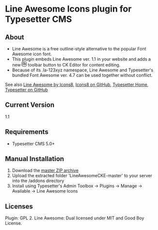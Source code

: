 # Line Awesome Icons plugin for Typesetter CMS #

## About
* Line Awesome is a free outline-style alternative to the popular Font Awesome icon font.
* This plugin embeds Line Awesome ver. 1.1 in your website and adds a new ![Icon](/CKEditor_plugins/lineawesome-1.1/icons/lineawesome.png?raw=true) toolbar button to CK Editor for content editing.
* Because of its .la-123xyz namespace, Line Awesome and Typesetter's bundled Font Awesome ver. 4.7 can be used together without conflict.

See also [Line Awesome by Icons8](https://icons8.com/line-awesome), [Icons8 on GitHub](https://github.com/icons8), [Typesetter Home](http://www.typesettercms.com), [Typesetter on GitHub](https://github.com/Typesetter/Typesetter)


## Current Version 
1.1


## Requirements ##
* Typesetter CMS 5.0+


## Manual Installation ##
1. Download the [master ZIP archive](https://github.com/juek/LineAwesomeCKE/archive/master.zip)
2. Upload the extracted folder 'LineAwesomeCKE-master' to your server into the /addons directory
3. Install using Typesetter's Admin Toolbox &rarr; Plugins &rarr; Manage &rarr; Available &rarr; Line Awesome Icons


## Licenses
Plugin: GPL 2.
Line Awesome: Dual licensed under MIT and Good Boy License.
